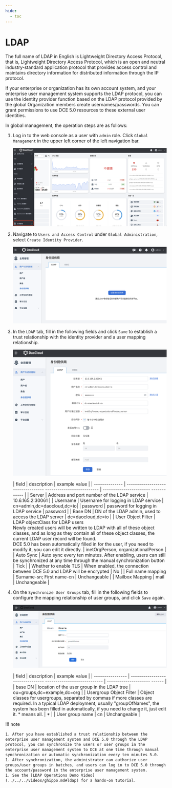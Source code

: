 ```yaml
---
hide:
  - toc
---
```


# LDAP

The full name of LDAP in English is Lightweight Directory Access Protocol, that is, Lightweight Directory Access Protocol, which is an open and neutral industry-standard application protocol that provides access control and maintains directory information for distributed information through the IP protocol.

If your enterprise or organization has its own account system, and your enterprise user management system supports the LDAP protocol, you can use the identity provider function based on the LDAP protocol provided by the global Organization members create usernames/passwords.
You can grant permissions to use DCE 5.0 resources to these external user identities.

In global management, the operation steps are as follows:

1. Log in to the web console as a user with `admin` role. Click `Global Management` in the upper left corner of the left navigation bar.

    ![global](../../images/ws01.png)

1. Navigate to `Users and Access Control` under `Global Administration`, select `Create Identity Provider`.

    ![Identity Provider](../../images/ldap00.png)

1. In the `LDAP` tab, fill in the following fields and click `Save` to establish a trust relationship with the identity provider and a user mapping relationship.

    ![ldap](../../images/ldap01.png)

    | field | description | example value |
    | -------------- | ---------------------------------- -------------------------- | ----------------------- ------------ |
    | Server | Address and port number of the LDAP service | 10.6.165.2:30061 |
    | Username | Username for logging in LDAP service | cn=admin,dc=daocloud,dc=io|
    | password | password for logging in LDAP service | password |
    | Base DN | DN of the LDAP admin, used to access the LDAP server | dc=daocloud,dc=io |
    | User Object Filter | LDAP objectClass for LDAP users<br />Newly created users will be written to LDAP with all of these object classes, and as long as they contain all of these object classes, the current LDAP user record will be found. <br />DCE 5.0 has been automatically filled in for the user, if you need to modify it, you can edit it directly. | inetOrgPerson, organizationalPerson |
    | Auto Sync | Auto sync every ten minutes. After enabling, users can still be synchronized at any time through the manual synchronization button | Tick |
    | Whether to enable TLS | When enabled, the connection between DCE 5.0 and LDAP will be encrypted | No |
    | Full name mapping | Surname-sn; First name-cn | Unchangeable |
    | Mailbox Mapping | mail | Unchangeable |

1. On the `Synchronize User Groups` tab, fill in the following fields to configure the mapping relationship of user groups, and click `Save` again.

    ![Identity Provider](../../images/ldap02.png)

    | field | description | example value |
    | ---------------- | -------------------------------- ---------------------------- | --------------------- ------ |
    | base DN | location of the user group in the LDAP tree | ou=groups,dc=example,dc=org |
    | Usergroup Object Filter | Object classes for usergroups, separated by commas if more classes are required. In a typical LDAP deployment, usually "groupOfNames", the system has been filled in automatically, if you need to change it, just edit it. * means all. | * |
    | User group name | cn | Unchangeable |

!!! note

    1. After you have established a trust relationship between the enterprise user management system and DCE 5.0 through the LDAP protocol, you can synchronize the users or user groups in the enterprise user management system to DCE at one time through manual synchronization or automatic synchronization every ten minutes 5.0.
    1. After synchronization, the administrator can authorize user groups/user groups in batches, and users can log in to DCE 5.0 through the account/password in the enterprise user management system.
    1. See the [LDAP Operations Demo Video](../../../videos/ghippo.md#ldap) for a hands-on tutorial.